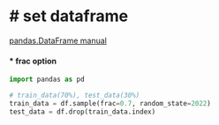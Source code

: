 # &#35; set dataframe
[pandas.DataFrame manual](https://pandas.pydata.org/docs/reference/api/pandas.DataFrame.sample.html)

#### &#42; frac option
```python
import pandas as pd

# train_data(70%), test_data(30%)
train_data = df.sample(frac=0.7, random_state=2022)
test_data = df.drop(train_data.index)

```



